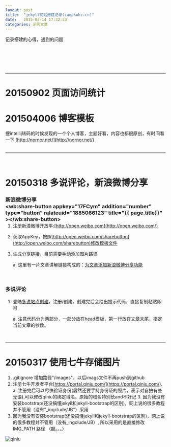 ```yaml
--- 
layout: post
title:  "jekyll网站搭建记录(iampkuhz.cn)"
date:   2015-03-14 17:32:33
categories: 示例文章
---
```


记录搭建的心得，遇到的问题<br /><br /><br/>
<!--more-->

<br /><br />

---
# 20150902 页面访问统计



# 201504006 博客模板

搜intellij转码的时候发现的一个个人博客，主题好看，内容也都很原创，有时间看一下
[http://nornor.net/](http://nornor.net/)
<br/><br/>

---

<br/>

# 20150318 多说评论，新浪微博分享

### 新浪微博分享 <span style="float:right"><wb:share-button appkey="17FCym" addition="number" type="button" ralateuid="1885066123" title="{{ page.title}}" ></wb:share-button></span>

1. 注册新浪微博开放平:[http://open.weibo.com](http://open.weibo.com/)
2. 获取AppKey，按照[http://open.weibo.com/sharebutton](http://open.weibo.com/sharebutton)修改模板文件
3. 生成分享链接，目前需要手动添加图片路径

    a. 这里有一片文章讲解链接构成的：[为文章添加新浪微博分享功能](http://jedx.info/2014/01/02/social-sharing-sina-weibo.html)

<br />

### 多说评论


<!-- 多说评论框 start -->
<div class="ds-thread" data-thread-key="no comment!" data-title="{{ site.title }}" data-url="{{ site.url }}"></div>

1. 登陆[多说站点创建](http://duoshuo.com/create-site)，注册/创建。创建完后会给出提示代码，直接复制粘贴即可

	a. 注意代码分为两部分，一部分放在head模板，第一行放在文章末尾，指定当前文章的参数。

<br />

---

# 20150317 使用七牛存储图片

1. .gitignore 增加路径"/images"，以后imags文件不再push到github
2. 注册七牛开发者平台[https://portal.qiniu.com/](https://portal.qiniu.com/).
	a. 注册完后可以尽快验证身份(居然还要手持身份证的照片，表示对自拍有些无语),可以修改qiniu的绑定域名。原始的域名特别长and不好记 3. 因为我没有安装bootstrap(还没搞懂jekyll和jekyll-bootstrap的区别)，网上说的很多教程并不管用（没有"_ingclude/JB"）采用
3. 因为我没有安装bootstrap(还没搞懂jekyll和jekyll-bootstrap的区别)，网上说的很多教程并不管用（没有\_ingclude/JB）, 所以采用的是直接修改IMG_PATH 路径 （额。。。）

![qiniu]({{site.IMG_PATH}}/icons/qiniu_logo.jpg)

<br /><br /><br />


<!-- 多说评论框 start -->
<div class="ds-thread" data-thread-key="no comment!" data-title="{{ site.title }}" data-url="{{ site.url }}"></div>

